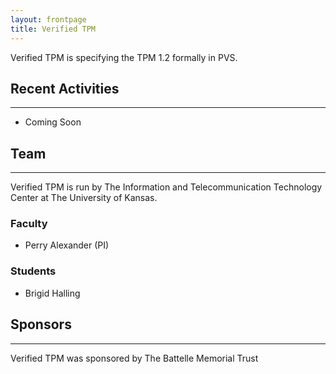 ```yaml
---
layout: frontpage
title: Verified TPM
---
```


Verified TPM is specifying the TPM 1.2 formally in PVS.

## Recent Activities
-----

* Coming Soon

## Team
-----

Verified TPM is run by The Information and Telecommunication
Technology Center at The University of Kansas.

### Faculty

* Perry Alexander (PI)

### Students

* Brigid Halling

## Sponsors
-----

Verified TPM was sponsored by The Battelle Memorial Trust
